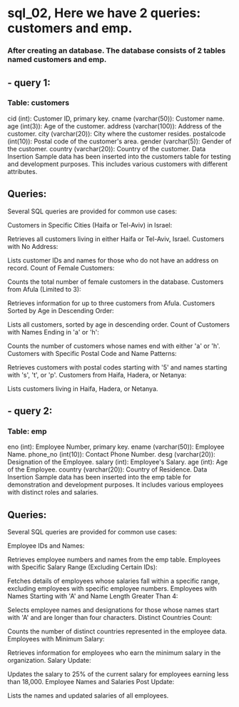 # sql_02, Here we have 2 queries: customers and emp.
### After creating an database. The database consists of 2 tables named customers and emp.
## - query 1:
### Table: customers
cid (int): Customer ID, primary key.
cname (varchar(50)): Customer name.
age (int(3)): Age of the customer.
address (varchar(100)): Address of the customer.
city (varchar(20)): City where the customer resides.
postalcode (int(10)): Postal code of the customer's area.
gender (varchar(5)): Gender of the customer.
country (varchar(20)): Country of the customer.
Data Insertion
Sample data has been inserted into the customers table for testing and development purposes. This includes various customers with different attributes.

## Queries:
Several SQL queries are provided for common use cases:

Customers in Specific Cities (Haifa or Tel-Aviv) in Israel:

Retrieves all customers living in either Haifa or Tel-Aviv, Israel.
Customers with No Address:

Lists customer IDs and names for those who do not have an address on record.
Count of Female Customers:

Counts the total number of female customers in the database.
Customers from Afula (Limited to 3):

Retrieves information for up to three customers from Afula.
Customers Sorted by Age in Descending Order:

Lists all customers, sorted by age in descending order.
Count of Customers with Names Ending in 'a' or 'h':

Counts the number of customers whose names end with either 'a' or 'h'.
Customers with Specific Postal Code and Name Patterns:

Retrieves customers with postal codes starting with '5' and names starting with 's', 't', or 'p'.
Customers from Haifa, Hadera, or Netanya:

Lists customers living in Haifa, Hadera, or Netanya.

## - query 2:

### Table: emp
eno (int): Employee Number, primary key.
ename (varchar(50)): Employee Name.
phone_no (int(10)): Contact Phone Number.
desg (varchar(20)): Designation of the Employee.
salary (int): Employee's Salary.
age (int): Age of the Employee.
country (varchar(20)): Country of Residence.
Data Insertion
Sample data has been inserted into the emp table for demonstration and development purposes. It includes various employees with distinct roles and salaries.

## Queries:
Several SQL queries are provided for common use cases:

Employee IDs and Names:

Retrieves employee numbers and names from the emp table.
Employees with Specific Salary Range (Excluding Certain IDs):

Fetches details of employees whose salaries fall within a specific range, excluding employees with specific employee numbers.
Employees with Names Starting with 'A' and Name Length Greater Than 4:

Selects employee names and designations for those whose names start with 'A' and are longer than four characters.
Distinct Countries Count:

Counts the number of distinct countries represented in the employee data.
Employees with Minimum Salary:

Retrieves information for employees who earn the minimum salary in the organization.
Salary Update:

Updates the salary to 25% of the current salary for employees earning less than 18,000.
Employee Names and Salaries Post Update:

Lists the names and updated salaries of all employees.
